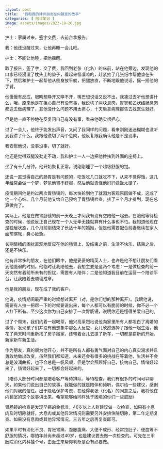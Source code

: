 ```yaml
---
layout: post
title:  "我和我的律师朋友在内镜室的故事"
categories: [ 陪诊笔记 ]
image: assets/images/2023-10-26.jpg
---
```


护士：家属过来，签字交费，去前台拿报告。

我：他还没醒过来，让他再睡一会儿吧。

护士：不能让他睡，把他摇醒。

取了报告，签了字，交了费，我回到老张（化名）的床前，站在他旁边，发现他的口水已经浸湿了枕头上的垫子，看起来怪凄凉的，赶紧抽了几张纸巾帮他垫在头下，然后和护士一起帮他从侧身放平躺，把腿放直，不断地跟他说话，摇一摇他的手臂。

他慢慢有反应，眼睛想睁开又睁不开，嘴巴想说话又说不出，我凑过去听他想讲什么，哦，原来他是在担心自己有没有事，我说切了两块息肉，胃窦和乙状结肠息肉都送去做病理了，其他没什么问题不用太担心，十天后拿病理报告去找医生就好。

但是他一直不停地在反复问自己有没有事，看来他确实很担心。

过了一会儿，他终于能发出声音，又问了我同样的问题，看来刚刚迷迷糊糊也没听到我讲了什么。我跟他说切了两个息肉，他反复跟我确认他是不是没事。

我安慰他说，没事没事，切了就好。

他还是觉得双腿没劲走不动，我和护士一人一边把他搀扶到外面的座椅上。

坐了有十几分钟，他开始恢复正常，说刚刚睡了一个超级舒服的觉。

还说一直觉得自己的肠胃是有问题的，吃饭吃几口就吃不下，从来不觉得饿，这几年经常会做一个梦，梦见他胃不舒服，然后他就责怪他妈妈做饭太硬了。

疫情期间他是约过两次胃肠镜的，每次快轮到他了就因为客观原因做不成，这成了他一个心结。几个月前他又给自己预约了胃肠镜检查，排了三个月才排到，现在总算做完了。

实际上，他是在做胃肠镜的前一天晚上才问我有没有空陪他一起去。在陪他等待检查的时候，他说反正自己现在一个人无牵无挂就算有什么事也不怕。我知道他现在是独居状态，几个月前刚结束了长达十年的婚姻，但是他需要配合前妻继续在家人面前演戏，身心疲惫。

长期情绪的困扰直观地反应在他的肠胃上，没结束之前，生活不快乐，结束之后，还是不快乐。

他有非常多的朋友，在他们眼中，他是妥妥的精英人士，也许是他不想让朋友们看到他脆弱的时刻，他临时让我陪他去，我想主要是这两个考虑：一是做检查的前一天突然有着前所未有的担忧，需要有人陪伴；二是他知道我目前在运营一个陪诊平台，让我陪着去顺理成章。

他是我的朋友，现在成了我的客户。

他说，疫情期间最严重的时候想过离开（对，是你们想的那种离开）。我跟他说，需要有人拉一把帮一下的时候要说出来，每个人都可以有脆弱的时候，你不必一个人扛下所有。至少这次你为自己安排了一次胃肠镜，说明你还是懂得关爱自己的。

过了个周末，我们约着一起喝茶，他兴高采烈地说他向家里所有人都坦白了离婚的事情，发现孩子们并没有他想象中那么大反应，女儿欣然选择了跟他一起生活，他花了两天时间重新找了房子搬家，还带着女儿去提了新车，一切都是崭新的开始，新家新车新生活。

作为朋友，真的很为他开心，并不是所有人都有勇气面对自己的内心真实渴求并且勇敢地做出改变。虽然我们都知道，未来还会有很多的挑战在等着他，生活并不会总是波澜曲折，也不会总是一帆风顺，但是学会照顾好自己，接纳自己，情绪好起来了，肠胃好起来了，一切都会好起来的。

（陪诊大部分时间都是陪着客户等待排队、等待检查，我们有很多的时间可以聊天，如果他们说出自己的故事，我能做的就是陪伴和倾听，偶尔给一些建议，感谢他们对我的信任。出于隐私保护考虑，在经得老张（化名）的同意之后，我将他在内镜室的这个故事讲出来，希望能够给同样处于困境的你们一些鼓励）

胃肠镜的检查是发现早癌的金标准，40岁以上人群建议做一次检查，如果有小息肉及时切除就好，大息肉或其他异常情况则需要另外安排住院切除，第二年定期复查。如果没有息肉或其他异常情况，三五年之后再复查即可。

如果平时有消化不良、胃胀胃痛、腹胀腹痛、大便不成形、经常拉肚子、便血等不舒服的情况，哪怕年龄尚未超过40岁，也是建议要去做一次检查的。可先在三甲医院消化内科挂个号，由医生来帮你判断是否有必要做。